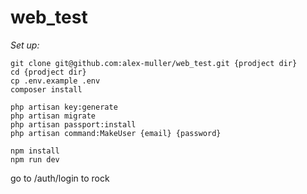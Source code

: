 # web_test

*Set up:*

```
git clone git@github.com:alex-muller/web_test.git {prodject dir}
cd {prodject dir}
cp .env.example .env 
composer install

php artisan key:generate
php artisan migrate
php artisan passport:install
php artisan command:MakeUser {email} {password}

npm install
npm run dev
```

go to /auth/login to rock

